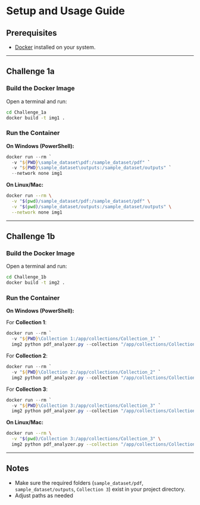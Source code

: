 # Setup and Usage Guide

## Prerequisites

- [Docker](https://www.docker.com/get-started) installed on your system.

---

## Challenge 1a

### Build the Docker Image

Open a terminal and run:

```sh
cd Challenge_1a
docker build -t img1 .
```

### Run the Container

**On Windows (PowerShell):**

```powershell
docker run --rm `
  -v "${PWD}\sample_dataset\pdf:/sample_dataset/pdf" `
  -v "${PWD}\sample_dataset\outputs:/sample_dataset/outputs" `
  --network none img1
```

**On Linux/Mac:**

```sh
docker run --rm \
  -v "$(pwd)/sample_dataset/pdf:/sample_dataset/pdf" \
  -v "$(pwd)/sample_dataset/outputs:/sample_dataset/outputs" \
  --network none img1
```

---

## Challenge 1b

### Build the Docker Image

Open a terminal and run:

```sh
cd Challenge_1b
docker build -t img2 .
```

### Run the Container

**On Windows (PowerShell):**

For **Collection 1**:

```powershell
docker run --rm `
  -v "${PWD}\Collection 1:/app/collections/Collection_1" `
  img2 python pdf_analyzer.py --collection "/app/collections/Collection_1"
```

For **Collection 2**:

```powershell
docker run --rm `
  -v "${PWD}\Collection 2:/app/collections/Collection_2" `
  img2 python pdf_analyzer.py --collection "/app/collections/Collection_2"
```

For **Collection 3**:

```powershell
docker run --rm `
  -v "${PWD}\Collection 3:/app/collections/Collection_3" `
  img2 python pdf_analyzer.py --collection "/app/collections/Collection_3"
```

**On Linux/Mac:**

```sh
docker run --rm \
  -v "$(pwd)/Collection 3:/app/collections/Collection_3" \
  img2 python pdf_analyzer.py --collection "/app/collections/Collection_3"
```

---

## Notes

- Make sure the required folders (`sample_dataset/pdf`, `sample_dataset/outputs`, `Collection 3`) exist in your project directory.
- Adjust paths as needed
